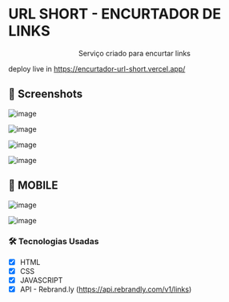 # URL SHORT - ENCURTADOR DE LINKS 

<p align='center'>Serviço criado para encurtar links</p>

deploy live in https://encurtador-url-short.vercel.app/

## 🎨 Screenshots

![image](https://github.com/luizcarloslzn/encurtador-url/assets/117320155/d64a0557-5e6d-41b1-b81c-643a479fc71f)

![image](https://github.com/luizcarloslzn/encurtador-url/assets/117320155/ccd2e5c2-1c22-4547-896b-b9ab7d0da5f4)

![image](https://github.com/luizcarloslzn/encurtador-url/assets/117320155/6e7e2625-1aa7-47fa-8140-236e130cd090)

![image](https://github.com/luizcarloslzn/encurtador-url/assets/117320155/8983e19e-3542-4a8a-8e95-f96f331da1ca)

## 📱 MOBILE

![image](https://github.com/luizcarloslzn/encurtador-url/assets/117320155/38607d36-2e46-4eb5-a9be-999ea74e95ee)

![image](https://github.com/luizcarloslzn/encurtador-url/assets/117320155/a8de7735-dbd5-4656-848b-cd4429dd4ebe)



### 🛠 Tecnologias Usadas

- [x] HTML
- [x] CSS
- [x] JAVASCRIPT
- [x] API - Rebrand.ly (https://api.rebrandly.com/v1/links)
